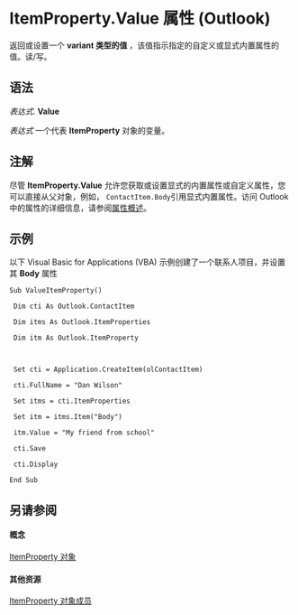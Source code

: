 
# ItemProperty.Value 属性 (Outlook)

返回或设置一个 **variant 类型的值** ，该值指示指定的自定义或显式内置属性的值。读/写。


## 语法

 _表达式_. **Value**

 _表达式_ 一个代表 **ItemProperty** 对象的变量。


## 注解

尽管 **ItemProperty.Value** 允许您获取或设置显式的内置属性或自定义属性，您可以直接从父对象，例如， `ContactItem.Body`引用显式内置属性。访问 Outlook 中的属性的详细信息，请参阅[属性概述](http://msdn.microsoft.com/library/242c9e89-a0c5-ff89-0d2a-410bd42a3461%28Office.15%29.aspx)。


## 示例

以下 Visual Basic for Applications (VBA) 示例创建了一个联系人项目，并设置其  **Body** 属性


```
Sub ValueItemProperty() 
 
 Dim cti As Outlook.ContactItem 
 
 Dim itms As Outlook.ItemProperties 
 
 Dim itm As Outlook.ItemProperty 
 
 
 
 Set cti = Application.CreateItem(olContactItem) 
 
 cti.FullName = "Dan Wilson" 
 
 Set itms = cti.ItemProperties 
 
 Set itm = itms.Item("Body") 
 
 itm.Value = "My friend from school" 
 
 cti.Save 
 
 cti.Display 
 
End Sub
```


## 另请参阅


#### 概念


[ItemProperty 对象](3570d1f9-40ed-0a99-f63c-141134418c3b.md)
#### 其他资源


[ItemProperty 对象成员](0de85516-c8e3-b985-0b7f-3098a0da7f2c.md)